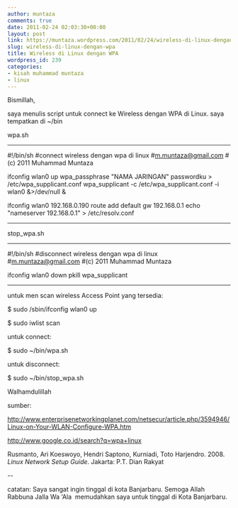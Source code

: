 ```yaml
---
author: muntaza
comments: true
date: 2011-02-24 02:03:30+00:00
layout: post
link: https://muntaza.wordpress.com/2011/02/24/wireless-di-linux-dengan-wpa/
slug: wireless-di-linux-dengan-wpa
title: Wireless di Linux dengan WPA
wordpress_id: 239
categories:
- kisah muhammad muntaza
- linux
---
```


Bismillah,

saya menulis script untuk connect ke Wireless dengan WPA di Linux. saya tempatkan di ~/bin

wpa.sh

-------------------

#!/bin/sh
#connect wireless dengan wpa di linux
#m.muntaza@gmail.com
#(c) 2011 Muhammad Muntaza

ifconfig wlan0 up
wpa_passphrase "NAMA JARINGAN" passwordku > /etc/wpa_supplicant.conf
wpa_supplicant -c /etc/wpa_supplicant.conf -i wlan0 &>/dev/null &

ifconfig wlan0 192.168.0.190
route add default gw 192.168.0.1
echo "nameserver 192.168.0.1" > /etc/resolv.conf

-------------------

stop_wpa.sh

------------------

#!/bin/sh
#disconnect wireless dengan wpa di linux
#m.muntaza@gmail.com
#(c) 2011 Muhammad Muntaza

ifconfig wlan0 down
pkill wpa_supplicant

------------------

untuk men scan wireless Access Point yang tersedia:

$ sudo /sbin/ifconfig wlan0 up

$ sudo iwlist scan

untuk connect:

$ sudo ~/bin/wpa.sh

untuk disconnect:

$ sudo ~/bin/stop_wpa.sh

Walhamdulillah

sumber:

http://www.enterprisenetworkingplanet.com/netsecur/article.php/3594946/Linux-on-Your-WLAN-Configure-WPA.htm

http://www.google.co.id/search?q=wpa+linux

Rusmanto, Ari Koeswoyo, Hendri Saptono, Kurniadi, Toto Harjendro. 2008. _Linux Network Setup Guide_. Jakarta: P.T. Dian Rakyat

--

catatan: Saya sangat ingin tinggal di kota Banjarbaru. Semoga Allah  Rabbuna Jalla Wa ‘Ala  memudahkan saya untuk tinggal di Kota Banjarbaru.
